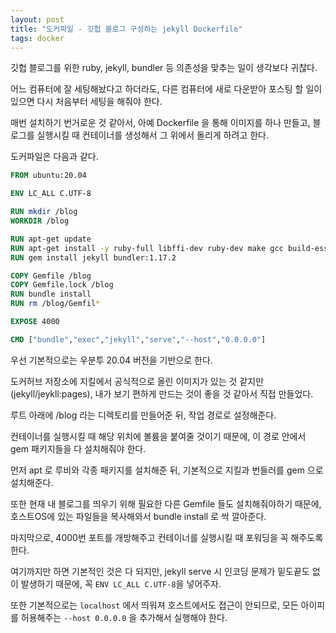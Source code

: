 ```yaml
---
layout: post
title: "도커파일 - 깃헙 블로그 구성하는 jekyll Dockerfile"
tags: docker
---
```


깃헙 블로그를 위한 ruby, jekyll, bundler 등 의존성을 맞추는 일이 생각보다 귀찮다.

어느 컴퓨터에 잘 세팅해놨다고 하더라도, 다른 컴퓨터에 새로 다운받아 포스팅 할 일이 있으면 다시 처음부터 세팅을 해줘야 한다.

매번 설치하기 번거로운 것 같아서, 아예 Dockerfile 을 통해 이미지를 하나 만들고, 블로그를 실행시킬 때 컨테이너를 생성해서 그 위에서 돌리게 하려고 한다.

도커파일은 다음과 같다.

```Dockerfile
FROM ubuntu:20.04

ENV LC_ALL C.UTF-8

RUN mkdir /blog
WORKDIR /blog

RUN apt-get update
RUN apt-get install -y ruby-full libffi-dev ruby-dev make gcc build-essential
RUN gem install jekyll bundler:1.17.2 

COPY Gemfile /blog
COPY Gemfile.lock /blog
RUN bundle install
RUN rm /blog/Gemfil*

EXPOSE 4000

CMD ["bundle","exec","jekyll","serve","--host","0.0.0.0"]
```

우선 기본적으로는 우분투 20.04 버전을 기반으로 한다.

도커허브 저장소에 지킬에서 공식적으로 올린 이미지가 있는 것 같지만(jekyll/jeykll:pages), 내가 보기 편하게 만드는 것이 좋을 것 같아서 직접 만들었다.

루트 아래에 /blog 라는 디렉토리를 만들어준 뒤, 작업 경로로 설정해준다.

컨테이너를 실행시킬 때 해당 위치에 볼륨을 붙여줄 것이기 때문에, 이 경로 안에서 gem 패키지들을 다 설치해줘야 한다.

먼저 apt 로 루비와 각종 패키지를 설치해준 뒤, 기본적으로 지킬과 번들러를 gem 으로 설치해준다.

또한 현재 내 블로그를 띄우기 위해 필요한 다른 Gemfile 들도 설치해줘야하기 때문에, 호스트OS에 있는 파일들을 복사해와서 bundle install 로 싹 깔아준다.

마지막으로, 4000번 포트를 개방해주고 컨테이너를 실행시킬 때 포워딩을 꼭 해주도록 한다.

여기까지만 하면 기본적인 것은 다 되지만, jekyll serve 시 인코딩 문제가 밑도끝도 없이 발생하기 때문에, 꼭 ```ENV LC_ALL C.UTF-8```을 넣어주자.

또한 기본적으로는 ```localhost``` 에서 띄워져 호스트에서도 접근이 안되므로, 모든 아이피를 허용해주는 ```--host 0.0.0.0``` 을 추가해서 실행해야 한다.